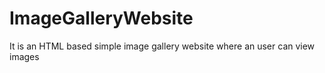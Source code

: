 # ImageGalleryWebsite
It is an HTML based simple image gallery website where an user can view images
